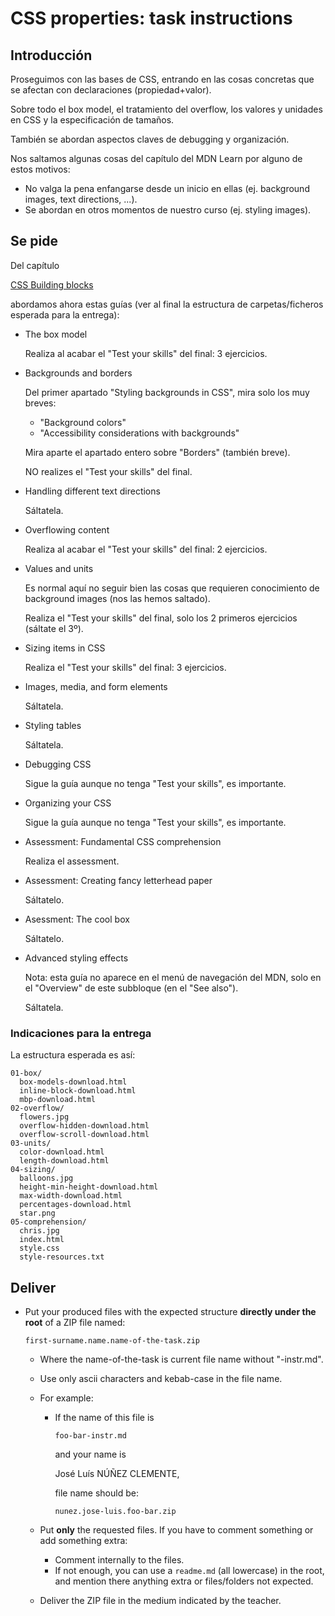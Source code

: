 # CSS properties: task instructions

## Introducción

Proseguimos con las bases de CSS, entrando en las cosas concretas que se afectan con declaraciones (propiedad+valor).

Sobre todo el box model, el tratamiento del overflow, los valores y unidades en CSS y la especificación de tamaños.

También se abordan aspectos claves de debugging y organización.

Nos saltamos algunas cosas del capítulo del MDN Learn por alguno de estos motivos:

- No valga la pena enfangarse desde un inicio en ellas (ej. background
images, text directions, ...).
- Se abordan en otros momentos de nuestro curso (ej. styling images).

## Se pide

Del capítulo

[CSS Building blocks](https://developer.mozilla.org/en-US/docs/Learn/CSS/Building_blocks)

abordamos ahora estas guías (ver al final la estructura de carpetas/ficheros
esperada para la entrega):

- The box model

  Realiza al acabar el "Test your skills" del final: 3 ejercicios.

- Backgrounds and borders

  Del primer apartado "Styling backgrounds in CSS", mira solo los muy breves:

  - "Background colors"
  - "Accessibility considerations with backgrounds"

  Mira aparte el apartado entero sobre "Borders" (también breve).

  NO realizes el "Test your skills" del final.

- Handling different text directions

  Sáltatela.

- Overflowing content

  Realiza al acabar el "Test your skills" del final: 2 ejercicios.
  
- Values and units

  Es normal aquí no seguir bien las cosas que requieren conocimiento de
  background images (nos las hemos saltado).

  Realiza el "Test your skills" del final, solo los 2 primeros ejercicios
  (sáltate el 3º).

- Sizing items in CSS

  Realiza el "Test your skills" del final: 3 ejercicios.

- Images, media, and form elements

  Sáltatela.

- Styling tables

  Sáltatela.

- Debugging CSS

  Sigue la guía aunque no tenga "Test your skills", es importante.

- Organizing your CSS

  Sigue la guía aunque no tenga "Test your skills", es importante.

- Assessment: Fundamental CSS comprehension

  Realiza el assessment.

- Assessment: Creating fancy letterhead paper

  Sáltatelo.

- Asessment: The cool box

  Sáltatelo.

- Advanced styling effects

  Nota: esta guía no aparece en el menú de navegación del MDN, solo en el
  "Overview" de este subbloque (en el "See also").

  Sáltatela.

### Indicaciones para la entrega

La estructura esperada es así:

```text
01-box/
  box-models-download.html
  inline-block-download.html
  mbp-download.html
02-overflow/
  flowers.jpg
  overflow-hidden-download.html
  overflow-scroll-download.html
03-units/
  color-download.html
  length-download.html
04-sizing/
  balloons.jpg
  height-min-height-download.html
  max-width-download.html
  percentages-download.html
  star.png
05-comprehension/
  chris.jpg
  index.html
  style.css
  style-resources.txt
```

## Deliver

- Put your produced files with the expected structure **directly under the
  root** of a ZIP file named:

  `first-surname.name.name-of-the-task.zip`

  - Where the name-of-the-task is current file name without "-instr.md".
  - Use only ascii characters and kebab-case in the file name.
  - For example:
    - If the name of this file is

      `foo-bar-instr.md`

      and your name is

      José Luís NÚÑEZ CLEMENTE,

      file name should be:

      `nunez.jose-luis.foo-bar.zip`

  - Put **only** the requested files. If you have to comment something
    or add something extra:
    - Comment internally to the files.
    - If not enough, you can use a `readme.md` (all lowercase) in the root,
      and mention there anything extra or files/folders not expected.
  - Deliver the ZIP file in the medium indicated by the teacher.
